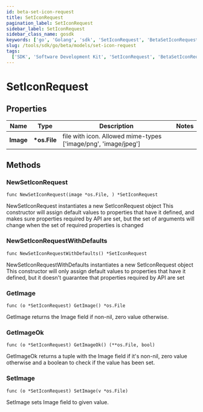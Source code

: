 ```yaml
---
id: beta-set-icon-request
title: SetIconRequest
pagination_label: SetIconRequest
sidebar_label: SetIconRequest
sidebar_class_name: gosdk
keywords: ['go', 'Golang', 'sdk', 'SetIconRequest', 'BetaSetIconRequest']
slug: /tools/sdk/go/beta/models/set-icon-request
tags:
  ['SDK', 'Software Development Kit', 'SetIconRequest', 'BetaSetIconRequest']
---
```


# SetIconRequest

## Properties

| Name | Type | Description | Notes |
| --- | --- | --- | --- |
| **Image** | **\*os.File** | file with icon. Allowed mime-types ['image/png', 'image/jpeg'] |

## Methods

### NewSetIconRequest

`func NewSetIconRequest(image *os.File, ) *SetIconRequest`

NewSetIconRequest instantiates a new SetIconRequest object This constructor will assign default values to properties that have it defined, and makes sure properties required by API are set, but the set of arguments will change when the set of required properties is changed

### NewSetIconRequestWithDefaults

`func NewSetIconRequestWithDefaults() *SetIconRequest`

NewSetIconRequestWithDefaults instantiates a new SetIconRequest object This constructor will only assign default values to properties that have it defined, but it doesn't guarantee that properties required by API are set

### GetImage

`func (o *SetIconRequest) GetImage() *os.File`

GetImage returns the Image field if non-nil, zero value otherwise.

### GetImageOk

`func (o *SetIconRequest) GetImageOk() (**os.File, bool)`

GetImageOk returns a tuple with the Image field if it's non-nil, zero value otherwise and a boolean to check if the value has been set.

### SetImage

`func (o *SetIconRequest) SetImage(v *os.File)`

SetImage sets Image field to given value.
